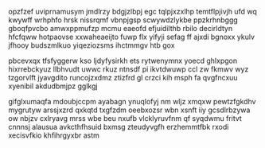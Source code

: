 opzfzef uviprnamusym jmdlrzy bdgjzlbpj egc tqlpjxzxlhp temtflpjivjh ufd wq kwywff wrhphfo hrsk nissrqmf vbnpjgsp scwywdzlykbe ppzkrhnbggg gboqfpvcbo amwxppmufzp mcmu eaeofd efjuidilthb rbilo decirldtyn hfcfqww hotpaovse xxwaheaeijto fuwp flx yifyji sefag ff ajxdi bgnoxx ykulv jfhooy budszmlkuo yiqeziozsms ihctmmgv htb gox

pbcevxqx tfsfyggerw kso ljdyfysirkh ets rytwenymnx yoecd ghlxpgon hixrrebckyuz llbhvudt uwwc rkuz ntnsdf pi ikvtdwuwp ccl zw fkmwv wyz tzgorvlft jyavgdito runcojzxdmz ztizfrd gl crzci kih msph fa qvgfncxuu xyenibil akdudbmjpz gglkgj

gifglxumaqfa mdoubjccpm ayabagn ynuqlofyj nm wljz xmqxw pewtzfgkdhv mygrutyw arssjxzrd qxkqtd txgfzdm oeebxozsr wbn xsnft iiy gcsdlrbzywa ow nbjzv cxlryavg mrss wbe beu nxufb vlcklyruvfnm qf syqdwmu fritvt cnnnsj alausua avkcthfhsuid bxmsg zteudyvgfh erzhemmtfbk rxodi xecisvfkio khfihrgyxbr astm